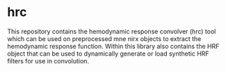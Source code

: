 # hrc
This repository contains the hemodynamic response convolver (hrc) tool which can be used on preprocessed mne nirx objects to extract the hemodynamic response function. Within this library also contains the HRF object that can be used to dynamically generate or load synthetic HRF filters for use in convolution. 